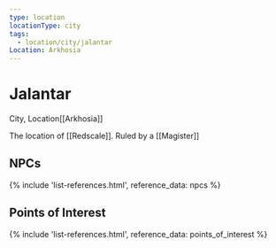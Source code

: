 ```yaml
---
type: location
locationType: city
tags:
  - location/city/jalantar
Location: Arkhosia
---
```


# Jalantar
City, <span class="dataview inline-field"><span class="inline-field-key">Location</span><span class="inline-field-value">[[Arkhosia]]</span></span>

The location of [[Redscale]]. Ruled by a [[Magister]] 


## NPCs

{% include 'list-references.html', reference_data: npcs %}


## Points of Interest
{% include 'list-references.html', reference_data: points_of_interest %}
